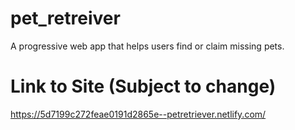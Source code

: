 # pet_retreiver
A progressive web app that helps users find or claim missing pets.

# Link to Site (Subject to change)
https://5d7199c272feae0191d2865e--petretriever.netlify.com/
